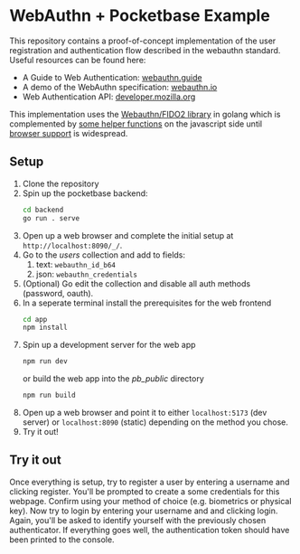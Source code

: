 # WebAuthn + Pocketbase Example

This repository contains a proof-of-concept implementation of the user registration and authentication flow described in the webauthn standard.
Useful resources can be found here:

- A Guide to Web Authentication: [webauthn.guide](https://webauthn.guide)
- A demo of the WebAuthn specification: [webauthn.io](https://webauthn.io)
- Web Authentication API: [developer.mozilla.org](https://developer.mozilla.org/en-US/docs/Web/API/Web_Authentication_API)

This implementation uses the [Webauthn/FIDO2 library](https://github.com/go-webauthn/webauthn) in golang which is complemented by [some helper functions](https://github.com/github/webauthn-json) on the javascript side until [browser support](https://developer.mozilla.org/en-US/docs/Web/API/PublicKeyCredential/parseCreationOptionsFromJSON_static#browser_compatibility) is widespread.


## Setup

1. Clone the repository
1. Spin up the pocketbase backend:
    ```bash
    cd backend
    go run . serve
    ```
1. Open up a web browser and complete the initial setup at `http://localhost:8090/_/`.
1. Go to the *users* collection and add to fields:
    1. text: `webauthn_id_b64`
    1. json: `webauthn_credentials`
1. (Optional) Go edit the collection and disable all auth methods (password, oauth).
1. In a seperate terminal install the prerequisites for the web frontend
    ```bash
    cd app
    npm install
    ```
1. Spin up a development server for the web app
    ```bash
    npm run dev
    ```
    or build the web app into the *pb_public* directory
    ```bash
    npm run build
    ```
1. Open up a web browser and point it to either `localhost:5173` (dev server) or `localhost:8090` (static) depending on the method you chose.
1. Try it out!


## Try it out

Once everything is setup, try to register a user by entering a username and clicking register.
You'll be prompted to create a some credentials for this webpage. Confirm using your method of choice (e.g. biometrics or physical key).
Now try to login by entering your username and and clicking login. Again, you'll be asked to identify yourself with the previously chosen authenticator.
If everything goes well, the authentication token should have been printed to the console.